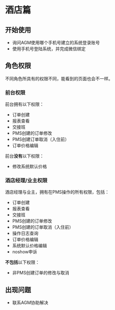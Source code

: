 # 酒店篇

## 开始使用

* 询问AGM使用哪个手机号建立的系统登录账号
* 使用手机号登陆系统，并完成微信绑定

## 角色权限

不同角色所具有的权限不同，能看到的页面也会不一样。

### 前台权限

前台拥有以下权限：

* 订单创建
* 报表查看
* 交接班
* PMS创建的订单修改
* PMS创建订单取消（入住前）
* 订单价格编辑

前台**没有**以下权限：

* 修改系统默认价格

### 酒店经理/业主权限

酒店经理与业主，拥有在PMS操作的所有权限，包括：

* 订单创建
* 报表查看
* 交接班
* PMS创建的订单修改
* PMS创建的订单取消（入住前）
* 操作日志查询
* 订单价格编辑
* 系统默认价格编辑
* noshow申诉

**不包括**以下权限：

* 非PMS创建订单的修改与取消

## 出现问题

* 联系AGM协助解决

